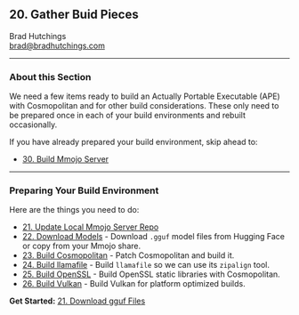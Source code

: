 ## 20. Gather Buid Pieces

Brad Hutchings<br/>
brad@bradhutchings.com

---
### About this Section
We need a few items ready to build an Actually Portable Executable (APE) with Cosmopolitan and for other build considerations. These only need to be prepared once in each of your build environments and rebuilt occasionally.

If you have already prepared your build environment, skip ahead to: 
- [30. Build Mmojo Server](NEW-30-Build-Mmojo-Server.md)

---
### Preparing Your Build Environment
Here are the things you need to do:
- [21. Update Local Mmojo Server Repo](21-Update-Local-Mmojo-Server-Repo.md)
- [22. Download Models](22-Download-M<odels.md) - Download `.gguf` model files from Hugging Face or copy from your Mmojo share.
- [23. Build Cosmopolitan](23-Build-Cosmopolitan.md) - Patch Cosmopolitan and build it.
- [24. Build llamafile](24-Build-llamafile.md) - Build `llamafile` so we can use its `zipalign` tool.
- [25. Build OpenSSL](25-Build-OpenSSL.md) - Build OpenSSL static libraries with Cosmopolitan.
- [26. Build Vulkan](26-Build-Vulkan.md) - Build Vulkan for platform optimized builds.

**Get Started:** [21. Download gguf Files](21-Download-gguf-Files.md)
